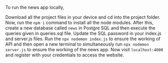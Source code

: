 To run the news app locally,

Download all the project files in your device and cd into the project folder.
Now, run the ```npm i``` command to install all the node modules.
After this, create a new database called ```news``` in Postgre SQL and then execute the queries given in queries.sql file.
Update the SQL password in your index.js and server.js files.
Run the ```npx nodemon index.js``` to ensure the working of API and then open a new terminal to simultaneously run ```npx nodemon server.js``` to ensure the working of the news app.
Now visit ```localhost:4000``` and register with your credentials to access the website.
